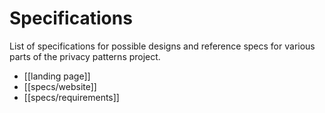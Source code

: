 # Specifications

List of specifications for possible designs and reference specs for various parts of the privacy patterns project. 


 * [[landing page]] 
 * [[specs/website]]
 * [[specs/requirements]]